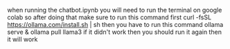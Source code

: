 when running the chatbot.ipynb you will need to run the terminal on google colab so after doing that make sure to run this command first 
curl -fsSL https://ollama.com/install.sh | sh
then you have to run this command 
ollama serve & ollama pull llama3
if it didn't work then you should run it again then it will work 
